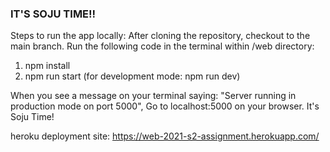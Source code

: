 ### IT'S SOJU TIME!! 
Steps to run the app locally: 
After cloning the repository, checkout to the main branch.
Run the following code in the terminal within /web directory:

1. npm install
2. npm run start (for development mode: npm run dev)

When you see a message on your terminal saying:
"Server running in production mode on port 5000",
Go to localhost:5000 on your browser.
It's Soju Time!

heroku deployment site:
https://web-2021-s2-assignment.herokuapp.com/
